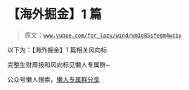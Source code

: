 # 【海外掘金】1 篇

> 原文：[`www.yuque.com/for_lazy/wind/ym1g85sfegm4wciy`](https://www.yuque.com/for_lazy/wind/ym1g85sfegm4wciy)

以下为：【海外掘金】1 篇相关风向标

完整生财周报和风向标见懒人专属群~

公众号懒人搜索，[懒人专属群分享](https://lazybook.fun/#/blog/group)